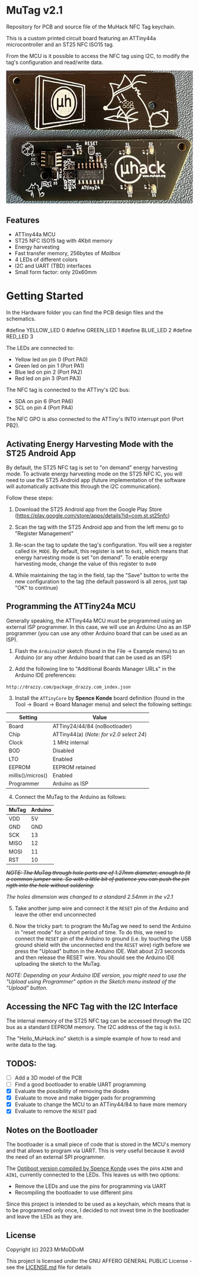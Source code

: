 # MuTag v2.1
Repository for PCB and source file of the MuHack NFC Tag keychain.

This is a custom printed circuit board featuring an ATTiny44a microcontroller and an ST25 NFC ISO15 tag. 

From the MCU is it possible to access the NFC tag using I2C, to modify the tag's configuration and read/write data.

![MuTag](images/mutag_v2.jpg?raw=true "MuTag")

## Features
- ATTiny44a MCU
- ST25 NFC ISO15 tag with 4Kbit memory
- Energy harvesting
- Fast transfer memory, 256bytes of _Mailbox_
- 4 LEDs of different colors
- I2C and UART (TBD) interfaces 
- Small form factor: only 20x60mm

# Getting Started

In the Hardware folder you can find the PCB design files and the schematics. 

#define YELLOW_LED 0
#define GREEN_LED 1
#define BLUE_LED 2
#define RED_LED 3

The LEDs are connected to:
- Yellow led on pin 0 (Port PA0)
- Green led on pin 1 (Port PA1)
- Blue led on pin 2 (Port PA2)
- Red led on pin 3 (Port PA3)

The NFC tag is connected to the ATTiny's I2C bus:
- SDA on pin 6 (Port PA6)
- SCL on pin 4 (Port PA4)

The NFC GPO is also connected to the ATTiny's INT0 interrupt port (Port PB2).

## Activating Energy Harvesting Mode with the ST25 Android App

By default, the ST25 NFC tag is set to "on demand" energy harvesting mode.
To activate energy harvesting mode on the ST25 NFC IC, you will need to use the ST25 Android app (future implementation of the software will automatically activate this through the I2C communication).

Follow these steps:

1. Download the ST25 Android app from the Google Play Store (https://play.google.com/store/apps/details?id=com.st.st25nfc)

2. Scan the tag with the ST25 Android app and from the left menu go to "Register Management"

3. Re-scan the tag to update the tag's configuration. You will see a register called ``EH_MODE``. By default, this register is set to ``0x01``, which means that energy harvesting mode is set "on demand". To enable energy harvesting mode, change the value of this register to ``0x00``

4. While maintaining the tag in the field, tap the "Save" button to write the new configuration to the tag (the default password is all zeros, just tap "OK" to continue)

## Programming the ATTiny24a MCU

Generally speaking, the ATTiny44a MCU must be programmed using an external ISP programmer. In this case, we will use an Arduino Uno as an ISP programmer (you can use any other Arduino board that can be used as an ISP). 

1. Flash the ```ArduinoISP``` sketch (found in the File -> Example menu) to an Arduino (or any other Arduino board that can be used as an ISP)

2. Add the following line to "Additional Boards Manager URLs" in the Arduino IDE preferences:

```http://drazzy.com/package_drazzy.com_index.json```

3. Install the ```ATTinyCore``` by __Spence Konde__ board definition (found in the Tool -> Board -> Board Manager menu) and select the following settings:

| Setting | Value |
|---------|-------|
| Board | ATTiny24/44/84 (noBootloader) |
| Chip | ATTiny44(a) (*Note: for v2.0 select 24*)|
| Clock | 1 MHz internal |
| BOD | Disabled |
| LTO | Enabled |
| EEPROM | EEPROM retained |
| millis()/micros() | Enabled |
| Programmer | Arduino as ISP |

4. Connect the MuTag to the Arduino as follows:

| MuTag | Arduino |
|-------|---------|
| VDD   | 5V      |
| GND   | GND     |
| SCK   | 13      |
| MISO  | 12      |
| MOSI  | 11      |
| RST   | 10      |

~~*NOTE: The MuTag through hole ports are of 1.27mm diameter, enough to fit a common jumper wire. So with a little bit of patience you can push the pin rigth into the hole without soldering.*~~ 

*The holes dimension was changed to a standard 2.54mm in the v2.1*

5. Take another jump wire and connect it the ```RESET``` pin of the Arduino and leave the other end unconnected

6. Now the tricky part: to program the MuTag we need to send the Arduino in "reset mode" for a short period of time. To do this, we need to connect the ```RESET``` pin of the Arduino to ground (i.e. by touching the USB ground shield with the unconnected end the ```RESET``` wire) rigth before we press the "Upload" button in the Arduino IDE. Wait about 2/3 seconds and then release the RESET wire. You should see the Arduino IDE uploading the sketch to the MuTag.

*NOTE: Depending on your Arduino IDE version, you might need to use the "Upload using Programmer" option in the Sketch menu instead of the "Upload" button.*

## Accessing the NFC Tag with the I2C Interface
The internal memory of the ST25 NFC tag can be accessed through the I2C bus as a standard EEPROM memory. The I2C address of the tag is ```0x53```.

The "Hello_MuHack.ino" sketch is a simple example of how to read and write data to the tag.

## TODOS:
- [ ] Add a 3D model of the PCB
- [ ] Find a good bootloader to enable UART programming 
- [x] Evaluate the possibility of removing the diodes
- [x] Evaluate to move and make bigger pads for programming
- [x] Evaluate to change the MCU to an ATTiny44/84 to have more memory
- [x] Evaluate to remove the ```RESET``` pad

## Notes on the Bootloader
The bootloader is a small piece of code that is stored in the MCU's memory and that allows to program via UART. This is very useful because it avoid the need of an external SPI programmer.

The [Optiboot version compiled by Spence Konde](https://github.com/SpenceKonde/ATTinyCore/blob/v2.0.0-devThis-is-the-head-submit-PRs-against-this/avr/extras/ATtiny_x4.md#optiboot-bootloader) uses the pins ```AIN0``` and ```AIN1```, currently connected to the LEDs. This leaves us with two options:
- Remove the LEDs and use the pins for programming via UART
- Recompiling the bootloader to use different pins

Since this project is intended to be used as a keychain, which means that is to be programmed only once, I decided to not invest time in the bootloader and leave the LEDs as they are.

## License
Copyright (c) 2023 MrMoDDoM

This project is licensed under the GNU AFFERO GENERAL PUBLIC License - see the [LICENSE.md](LICENSE.md) file for details
